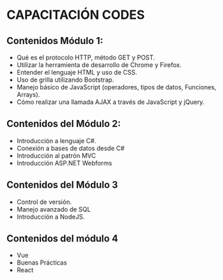 # CAPACITACIÓN CODES

## Contenidos Módulo 1:
* Qué es el protocolo HTTP, método GET y POST.
* Utilizar la herramienta de desarrollo de Chrome y Firefox.
* Entender el lenguaje HTML y uso de CSS.
* Uso de grilla utilizando Bootstrap.
* Manejo básico de JavaScript (operadores, tipos de datos, Funciones, Arrays).
* Cómo realizar una llamada AJAX a través de JavaScript y jQuery.

## Contenidos del Módulo 2:
* Introducción a lenguaje C#.
* Conexión a bases de datos desde C#
* Introducción al patrón MVC
* Introducción ASP.NET Webforms

## Contenidos del Módulo 3
* Control de versión.
* Manejo avanzado de SQL
* Introducción a NodeJS.

## Contenidos del módulo 4
* Vue
* Buenas Prácticas
* React
